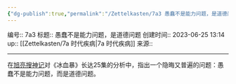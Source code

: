 ```yaml
---
{"dg-publish":true,"permalink":"/Zettelkasten/7a3 愚蠢不是能力问题，是道德问题/","dgPassFrontmatter":true}
---
```


编号:: 7a3
标题:: 愚蠢不是能力问题，是道德问题
创建时间:: 2023-06-25 13:14
up:: [[Zettelkasten/7a 时代疾病\|7a 时代疾病]]
来源:: 

---
在[旭亮搜神记](https://space.bilibili.com/1460035755/channel/series)对《冰血暴》长达25集的分析中，指出一个隐晦又普遍的问题：愚蠢不是能力问题，而是道德问题。